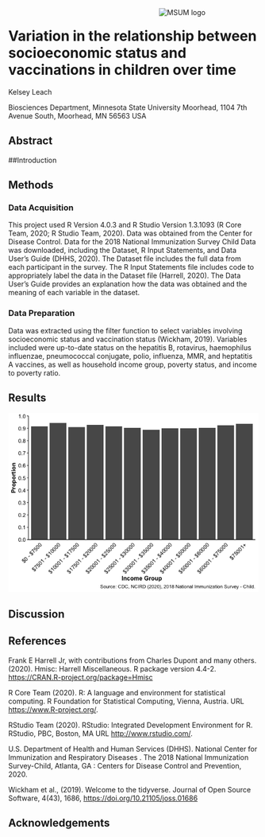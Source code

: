 
<img src="https://www2.mnstate.edu/uploadedImages/Content/Marketing/logos/MSUM_Signature_Vert_Color.jpg" alt="MSUM logo" width="200" style="float:right">

# Variation in the relationship between socioeconomic status and vaccinations in children over time

Kelsey Leach

Biosciences Department, Minnesota State University Moorhead, 1104 7th
Avenue South, Moorhead, MN 56563 USA

## Abstract

\#\#Introduction

## Methods

### Data Acquisition

This project used R Version 4.0.3 and R Studio Version 1.3.1093 (R Core
Team, 2020; R Studio Team, 2020). Data was obtained from the Center for
Disease Control. Data for the 2018 National Immunization Survey Child
Data was downloaded, including the Dataset, R Input Statements, and Data
User’s Guide (DHHS, 2020). The Dataset file includes the full data from
each participant in the survey. The R Input Statements file includes
code to appropriately label the data in the Dataset file (Harrell,
2020). The Data User’s Guide provides an explanation how the data was
obtained and the meaning of each variable in the dataset.

### Data Preparation

Data was extracted using the filter function to select variables
involving socioeconomic status and vaccination status (Wickham, 2019).
Variables included were up-to-date status on the hepatitis B, rotavirus,
haemophilus influenzae, pneumococcal conjugate, polio, influenza, MMR,
and heptatitis A vaccines, as well as household income group, poverty
status, and income to poverty ratio.

## Results

![](README_files/figure-gfm/unnamed-chunk-1-1.png)<!-- -->

## Discussion

## References

Frank E Harrell Jr, with contributions from Charles Dupont and many
others. (2020). Hmisc: Harrell Miscellaneous. R package version 4.4-2.
<https://CRAN.R-project.org/package=Hmisc>

R Core Team (2020). R: A language and environment for statistical
computing. R Foundation for Statistical Computing, Vienna, Austria. URL
<https://www.R-project.org/>.

RStudio Team (2020). RStudio: Integrated Development Environment for R.
RStudio, PBC, Boston, MA URL <http://www.rstudio.com/>.

U.S. Department of Health and Human Services (DHHS). National Center for
Immunization and Respiratory Diseases . The 2018 National Immunization
Survey-Child, Atlanta, GA : Centers for Disease Control and Prevention,
2020.

Wickham et al., (2019). Welcome to the tidyverse. Journal of Open Source
Software, 4(43), 1686, <https://doi.org/10.21105/joss.01686>

## Acknowledgements
